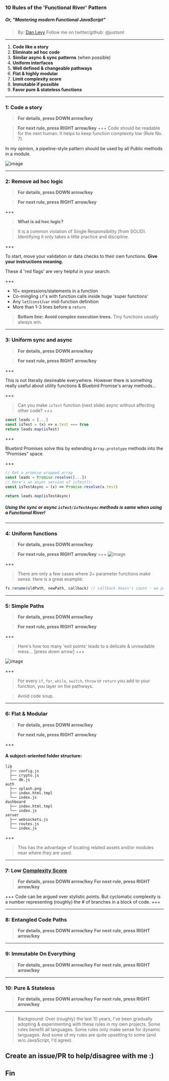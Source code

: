 ### 10 Rules of the 'Functional River' Pattern
##### _Or, "Mastering modern Functional JavaScript"_

> By: [Dan Levy](http://www.danlevy.net)
> Follow me on twitter/github: @justsml

---

1. **Code like a story**
1. **Eliminate ad hoc code**
1. **Similar async & sync patterns** (when possible)
1. **Uniform interfaces**
1. **Well defined & changeable pathways**
1. **Flat & highly modular**
1. **Limit complexity score**
1. **Immutable if possible**
1. **Favor pure & stateless functions**

---

### 1: Code a story
> **For details, press DOWN arrow/key**

> **For next rule, press RIGHT arrow/key**
+++
Code should be readable for the next human. It helps to keep function complexity low (Rule No. 7).

In my opinion, a pipeline-style pattern should be used by all Public methods in a module.

![image](https://user-images.githubusercontent.com/397632/28991302-31268d8e-7943-11e7-9d67-28e172f9cbf2.png)

---

### 2: Remove ad hoc logic
> **For details, press DOWN arrow/key**

> **For next rule, press RIGHT arrow/key**

+++

> **What is ad hoc logic?**

> It is a common violation of Single Responsibility (from SOLID). Identifying it only takes a little practice and discipline.

+++

To start, move your validation or data checks to their own functions. **Give your instructions meaning.**

These 4 'red flags' are very helpful in your search:

+++

* 10+ expressions/statements in a function
* Co-mingling `if`'s with function calls inside huge 'super functions'
* Any `let`/`const`/`var` mid-function definition
* More than 1-3 lines before a `return`

> **Bottom line: Avoid complex execution trees.** Tiny functions usually always win.

---

### 3: Uniform sync and async
> **For details, press DOWN arrow/key**

> **For next rule, press RIGHT arrow/key**

+++

This is not literally desireable everywhere.
However there is something really useful about utility functions & Bluebird Promise's array methods...

+++

> Can you make `isTest` function (next slide) async without affecting other code?
+++

```js
const leads = [...]
const isTest = (x) => x.test === true
return leads.map(isTest)
```

+++

Bluebird Promises solve this by extending `Array.prototype` methods into the "Promises" space.

+++
```js
// Get a promise wrapped array
const leads = Promise.resolve([...])
// Here's an async version of isTest():
const isTestAsync = (x) => Promise.resolve(x.test)

return leads.map(isTestAsync)
```

##### Using the sync or async `isTest/isTestAsync` methods is same when using a Functional River!

---


### 4: Uniform functions
> **For details, press DOWN arrow/key**

> **For next rule, press RIGHT arrow/key**
+++
![image](https://user-images.githubusercontent.com/397632/29053594-34356f14-7bae-11e7-86df-cfe252d5f2bf.png)

+++
> There are only a few cases where 2+ parameter functions make sense.
> Here is a great example:
```js
fs.rename(oldPath, newPath, callback) // callback doesn't count - we promisify
```

---

### 5: Simple Paths
> **For details, press DOWN arrow/key**

> **For next rule, press RIGHT arrow/key**

+++
> Here's how too many 'exit points' leads to a delicate & unreadable mess... [press down arrow]
+++

![image](https://user-images.githubusercontent.com/397632/29008531-cd2b0cbc-7ad5-11e7-83fb-baa222d13cd3.png)

+++

> For every `if`, `for`, `while`, `switch`, `throw` or `return` you add to your function, you layer on the pathways.


> Avoid code soup.

---

### 6: Flat & Modular
> **For details, press DOWN arrow/key**

> **For next rule, press RIGHT arrow/key**

+++

#### A subject-oriented folder structure:

```
lib
  ├── config.js
  ├── crypto.js
  └── db.js
auth
  ├── splash.png
  ├── index.html.tmpl
  └── index.js
dashboard
  ├── index.html.tmpl
  └── index.js
server
  ├── websockets.js
  ├── routes.js
  └── index.js
```

+++

> This has the advantage of locating related assets and/or modules near where they are used.

---

### 7: Low [Complexity Score](https://dzone.com/articles/measuring-code-complexity)
> **For details, press DOWN arrow/key**
> **For next rule, press RIGHT arrow/key**

+++
Code can be argued over stylistic points. But cyclomatic complexity is a number representing (roughly) the # of branches in a block of code.
+++

---

### 8: Entangled Code Paths
> **For details, press DOWN arrow/key**
> **For next rule, press RIGHT arrow/key**

---

### 9: Immutable On Everything
> **For details, press DOWN arrow/key**
> **For next rule, press RIGHT arrow/key**

---

### 10: Pure & Stateless
> **For details, press DOWN arrow/key**
> **For next rule, press RIGHT arrow/key**

---

> Background: Over (roughly) the last 10 years, I've been gradually adopting & experimenting with these rules in my own projects.
Some rules benefit all languages. Some rules only make sense for dynamic languages.
And some of my rules are quite upsetting to some (and w/o JavaScript, I'd agree).

Create an issue/PR to help/disagree with me :)
---

## Fin
